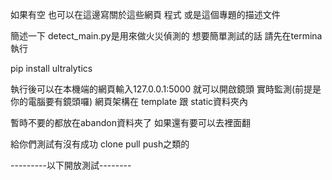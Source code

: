 如果有空 也可以在這邊寫關於這些網頁 程式 或是這個專題的描述文件

簡述一下 detect_main.py是用來做火災偵測的
想要簡單測試的話 請先在termina執行

pip install ultralytics

執行後可以在本機端的網頁輸入127.0.0.1:5000 就可以開啟鏡頭 實時監測(前提是你的電腦要有鏡頭囉)
網頁架構在 template 跟 static資料夾內

暫時不要的都放在abandon資料夾了 如果還有要可以去裡面翻

給你們測試有沒有成功 clone pull push之類的

---------以下開放測試--------

